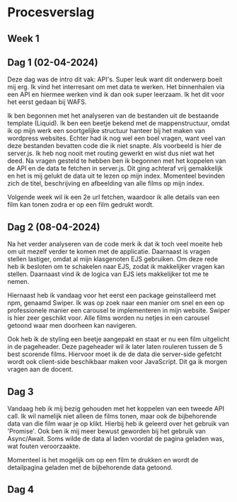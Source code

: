 # Procesverslag

## Week 1

## Dag 1 (02-04-2024)
Deze dag was de intro dit vak: API's. Super leuk want dit onderwerp boeit mij erg. Ik vind het interresant om met data te werken. Het binnenhalen via een API en hiermee werken vind ik dan ook super leerzaam. Ik het dit voor het eerst gedaan bij WAFS.

Ik ben begonnen met het analyseren van de bestanden uit de bestaande template (Liquid). Ik ben een beetje bekend met de mappenstructuur, omdat ik op mijn werk een soortgelijke structuur hanteer bij het maken van wordpress websites. Echter had ik nog wel een boel vragen, want veel van deze bestanden bevatten code die ik niet snapte. Als voorbeeld is hier de server.js. Ik heb nog nooit met routing gewerkt en wist dus niet wat het deed. Na vragen gesteld te hebben ben ik begonnen met het koppelen van de API en de data te fetchen in server.js. Dit ging achteraf vrij gemakkelijk en het is mij gelukt de data uit te lezen op mijn index. Momenteel bevinden zich de titel, beschrijving en afbeelding van alle films op mijn index.

Volgende week wil ik een 2e url fetchen, waardoor ik alle details van een film kan tonen zodra er op een film gedrukt wordt.

## Dag 2 (08-04-2024)
Na het verder analyseren van de code merk ik dat ik toch veel moeite heb om uit mezelf verder te komen met de applicatie. Daarnaast is vragen stellen lastiger, omdat al mijn klasgenoten EJS gebruiken. Om deze rede heb ik besloten om te schakelen naar EJS, zodat ik makkelijker vragen kan stellen. Daarnaast vind ik de logica van EJS iets makkelijker tot me te nemen. 

Hiernaast heb ik vandaag voor het eerst een package geinstalleerd met npm, genaamd Swiper. Ik was op zoek naar een manier om snel en een op professionele manier een carousel te implementeren in mijn website. Swiper is hier zeer geschikt voor. Alle films worden nu netjes in een carousel getoond waar men doorheen kan navigeren. 

Ook heb ik de styling een beetje aangepakt en staat er nu een film uitgelicht in de pageheader. Deze pageheader wil ik later laten rouleren tussen de 5 best scorende films. Hiervoor moet ik de de data die server-side gefetcht wordt ook client-side beschikbaar maken voor JavaScript. Dit ga ik morgen vragen aan de docent.

## Dag 3

Vandaag heb ik mij bezig gehouden met het koppelen van een tweede API call. Ik wil namelijk niet alleen de films tonen, maar ook de bijbehorende data van die film waar je op klikt. Hierbij heb ik geleerd over het gebruik van 'Promise'. Ook ben ik mij meer bewust geworden bij het gebruik van Async/Await. Soms wilde de data al laden voordat de pagina geladen was, wat fouten veroorzaakte.

Momenteel is het mogelijk om op een film te drukken en wordt de detailpagina geladen met de bijbehorende data getoond.

## Dag 4